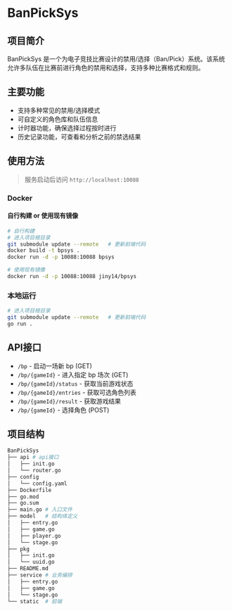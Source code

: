 # BanPickSys

## 项目简介

BanPickSys 是一个为电子竞技比赛设计的禁用/选择（Ban/Pick）系统。该系统允许多队伍在比赛前进行角色的禁用和选择，支持多种比赛格式和规则。

## 主要功能

- 支持多种常见的禁用/选择模式
- 可自定义的角色库和队伍信息
- 计时器功能，确保选择过程按时进行
- 历史记录功能，可查看和分析之前的禁选结果

## 使用方法

> 服务启动后访问 `http://localhost:10088`

### Docker

#### 自行构建 or 使用现有镜像

```bash
# 自行构建
# 进入项目根目录
git submodule update --remote	# 更新前端代码
docker build -t bpsys .
docker run -d -p 10088:10088 bpsys

# 使用现有镜像
docker run -d -p 10088:10088 jiny14/bpsys
```

### 本地运行

```bash
# 进入项目根目录
git submodule update --remote	# 更新前端代码
go run .
```

## API接口

- `/bp` - 启动一场新 bp (GET)
- `/bp/{gameId}` - 进入指定 bp 场次 (GET)
- `/bp/{gameId}/status` - 获取当前游戏状态
- `/bp/{gameId}/entries` - 获取可选角色列表
- `/bp/{gameId}/result` - 获取游戏结果
- `/bp/{gameId}` - 选择角色 (POST)

## 项目结构

```bash
BanPickSys
├── api	# api接口
│   ├── init.go
│   └── router.go
├── config
│   └── config.yaml
├── Dockerfile
├── go.mod
├── go.sum
├── main.go	# 入口文件
├── model	# 结构体定义
│   ├── entry.go
│   ├── game.go
│   ├── player.go
│   └── stage.go
├── pkg
│   ├── init.go
│   └── uuid.go
├── README.md
├── service	# 业务编排
│   ├── entry.go
│   ├── game.go
│   └── stage.go
└── static	# 前端
```

